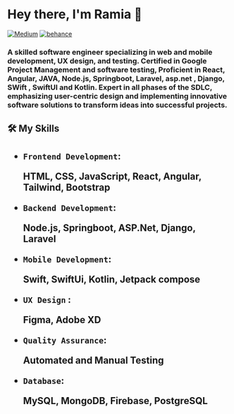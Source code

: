 
<h1 align="left"> Hey there, I'm Ramia 👋 </h1>

<p align="left">
   <a href="https://medium.com/@ramia_aloufi"><img alt="Medium" src="https://img.shields.io/badge/-@ramia-03a57a?style=flat-square&color=000000&labelColor=000000&logo=Medium"></a>
     <a href="https://www.behance.net/Ramia-aloufi"><img alt="behance" src="https://img.shields.io/badge/-@ramia-03a57a?style=flat-square&color=000000&labelColor=000000&logo=Behance"></a>

</p>

<h3 align="left"> A skilled software engineer specializing in web and mobile development, UX design, and testing. Certified in Google Project Management and software testing, Proficient in React, Angular, JAVA, Node.js, Springboot, Laravel, asp.net , Django, SWift , SwiftUI and Kotlin. Expert in all phases of the SDLC, emphasizing user-centric design and implementing innovative software solutions to transform ideas into successful projects.</h3>

<h2>🛠️ My Skills <h2>

- `Frontend Development`: <p>HTML, CSS, JavaScript, React, Angular, Tailwind, Bootstrap</p>
- `Backend Development`:<p> Node.js, Springboot, ASP.Net, Django, Laravel</p>
- `Mobile Development`:<p> Swift, SwiftUi, Kotlin, Jetpack compose </p>
- `UX Design` :<p> Figma, Adobe XD</p>
- `Quality Assurance`:<p> Automated and Manual Testing</p>
- `Database`: <p>MySQL, MongoDB, Firebase, PostgreSQL</p>






